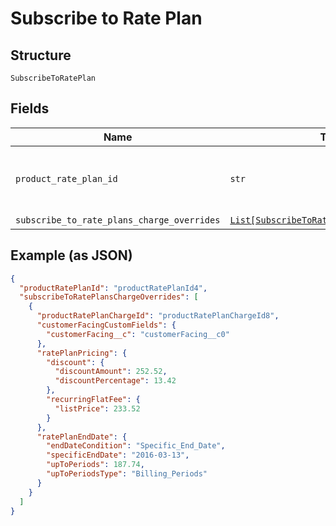 
# Subscribe to Rate Plan

## Structure

`SubscribeToRatePlan`

## Fields

| Name | Type | Tags | Description |
|  --- | --- | --- | --- |
| `product_rate_plan_id` | `str` | Optional | This is unique Product Rate Plan id which signifies the subscription type,entitlementLevel,maxEntitlements,numEntitlements etc.<br>**Constraints**: *Minimum Length*: `1` |
| `subscribe_to_rate_plans_charge_overrides` | [`List[SubscribeToRatePlansChargeOverride]`](../../doc/models/subscribe-to-rate-plans-charge-override.md) | Optional | - |

## Example (as JSON)

```json
{
  "productRatePlanId": "productRatePlanId4",
  "subscribeToRatePlansChargeOverrides": [
    {
      "productRatePlanChargeId": "productRatePlanChargeId8",
      "customerFacingCustomFields": {
        "customerFacing__c": "customerFacing__c0"
      },
      "ratePlanPricing": {
        "discount": {
          "discountAmount": 252.52,
          "discountPercentage": 13.42
        },
        "recurringFlatFee": {
          "listPrice": 233.52
        }
      },
      "ratePlanEndDate": {
        "endDateCondition": "Specific_End_Date",
        "specificEndDate": "2016-03-13",
        "upToPeriods": 187.74,
        "upToPeriodsType": "Billing_Periods"
      }
    }
  ]
}
```

